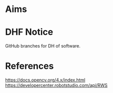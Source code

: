 # Aims


# DHF Notice
GitHub branches for DH of software.


# References
https://docs.opencv.org/4.x/index.html
https://developercenter.robotstudio.com/api/RWS
